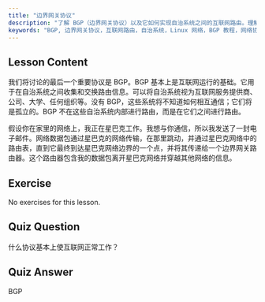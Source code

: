 ```yaml
---
title: "边界网关协议"
description: "了解 BGP（边界网关协议）以及它如何实现自治系统之间的互联网路由。理解 BGP 基础知识，适合初学者。"
keywords: "BGP, 边界网关协议，互联网路由，自治系统，Linux 网络，BGP 教程，网络协议，初学者指南"
---
```


## Lesson Content

我们将讨论的最后一个重要协议是 BGP。BGP 基本上是互联网运行的基础。它用于在自治系统之间收集和交换路由信息。可以将自治系统视为互联网服务提供商、公司、大学、任何组织等。没有 BGP，这些系统将不知道如何相互通信；它们将是孤立的。BGP 不在这些自治系统内部进行路由，而是在它们之间进行路由。

假设你在家里的网络上，我正在星巴克工作。我想与你通信，所以我发送了一封电子邮件。网络数据包通过星巴克的网络传输，在那里跳动，并通过星巴克网络中的路由表，直到它最终到达星巴克网络边界的一个点，并将其传递给一个边界网关路由器。这个路由器包含我的数据包离开星巴克网络并穿越其他网络的信息。

## Exercise

No exercises for this lesson.

## Quiz Question

什么协议基本上使互联网正常工作？

## Quiz Answer

BGP
